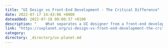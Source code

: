 ```yaml
---
title: "UI Design vs Front-End Development - The Critical Difference"
date: 2022-07-17 14:43:06 +0000
dateadded: 2022-07-18 00:00:37 +0100
description: "    What separates a UI designer from a front-end developer, and the reason that it’s so vital that we make the distinction.  Continue reading on UX Planet »  "
link: "https://uxplanet.org/ui-design-vs-front-end-development-the-critical-difference-5a4c404a9d91?source=rss----819cc2aaeee0---4"
category:
directory: _directory/ux-planet.md
---
```

